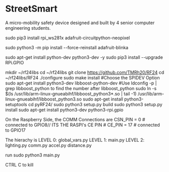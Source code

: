 # StreetSmart

A micro-mobility safety device designed and built by 4 senior computer engineering students.

sudo pip3 install rpi_ws281x adafruit-circuitpython-neopixel

sudo python3 -m pip install --force-reinstall adafruit-blinka

sudo apt-get install python-dev python3-dev -y
sudo pip3 install --upgrade RPi.GPIO



mkdir ~/rf24libs
cd ~/rf24libs
git clone https://github.com/TMRh20/RF24
cd ~/rf24libs/RF24
./configure
sudo make install
#Choose the SPIDEV Option
sudo apt-get install python3-dev libboost-python-dev
#Use ldconfig -p | grep libboost_python to find the number after libboost_python
sudo ln -s $(ls /usr/lib/arm-linux-gnueabihf/libboost_python3*.so | tail -1) /usr/lib/arm-linux-gnueabihf/libboost_python3.so
sudo apt-get install python3-setuptools
cd pyRF24/
sudo python3 setup.py build
sudo python3 setup.py install
sudo apt-get install python3-dev python3-rpi.gpio

On the Raspberry Side, the COMM Connections are
CSN_PIN = 0  # connected to GPIO8// ITS THE RASPI's CE PIN #
CE_PIN = 17  # connected to GPIO17

The hierachy is 
LEVEL 0: global_vars.py
LEVEL 1: main.py
LEVEL 2: lighting.py    comm.py     accel.py    distance.py           

run sudo python3 main.py

CTRL C to kill
